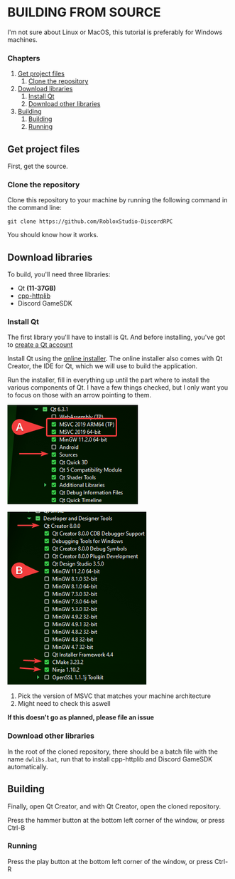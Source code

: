 # BUILDING FROM SOURCE

I'm not sure about Linux or MacOS, this tutorial is preferably for Windows machines.

### Chapters

1. [Get project files](#Get-project-files)
    1. [Clone the repository](#Clone-the-repository)
2. [Download libraries](#Download-libraries)
    1. [Install Qt](#Install-Qt)
    2. [Download other libraries](#Download-other-libraries)
3. [Building](#Building)
    1. [Building](#Building)
    1. [Running](#Running)

## Get project files

First, get the source.

### Clone the repository

Clone this repository to your machine by running the following command in the command line:
```
git clone https://github.com/RobloxStudio-DiscordRPC
```
You should know how it works.

## Download libraries

To build, you'll need three libraries:
- Qt **(11-37GB)**
- [cpp-httplib](https://github.com/yhirose/cpp-httplib)
- Discord GameSDK

### Install Qt

The first library you'll have to install is Qt.
And before installing, you've got to [create a Qt account](https://login.qt.io/register)

Install Qt using the [online installer](https://www.qt.io/cs/c/?cta_guid=074ddad0-fdef-4e53-8aa8-5e8a876d6ab4&signature=AAH58kE2RVgnpCWyGBENtpRF_GNAz4tZWg&pageId=12602948080&placement_guid=99d9dd4f-5681-48d2-b096-470725510d34&click=58c3e682-aab0-49c2-8c16-c40c999aadee&hsutk=&canon=https%3A%2F%2Fwww.qt.io%2Fdownload-open-source&portal_id=149513&redirect_url=APefjpHS2kXoqiJps2TfaUJaYgNFG2lfQKsTc6Wub8tvk78-ETZyxJukRgt0jG2nZMccfs6x6VLAJUwnulsqLV0Sw_pikV-AQ7OX7OZ1ARDRA0ESoiC27C2Oy-yE4gGGIMCokwtu4a_X).
The online installer also comes with Qt Creator, the IDE for Qt, which we will use to build the application.

Run the installer, fill in everything up until the part where to install the various components of Qt.
I have a few things checked, but I only want you to focus on those with an arrow pointing to them.

![qt install 1](/doc/assets/qtInstall1.png)

![qt install 2](/doc/assets/qtInstall2.png)

1. Pick the version of MSVC that matches your machine architecture
2. Might need to check this aswell

**If this doesn't go as planned, please file an issue**

### Download other libraries

In the root of the cloned repository, there should be a batch file with the name `dwlibs.bat`, run that to install cpp-httplib and Discord GameSDK automatically.

## Building

Finally, open Qt Creator, and with Qt Creator, open the cloned repository.

Press the hammer button at the bottom left corner of the window, or press Ctrl-B

### Running

Press the play button at the bottom left corner of the window, or press Ctrl-R
